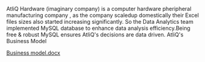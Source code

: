 AtliQ Hardware (imaginary company) is a computer hardware pheripheral manufacturing company , as the company scaledup domestically their Excel files sizes also started increasing significantly.
So the Data Analytics team implemented MySQL database to enhance data analysis efficiency.Being free & robust MySQL ensures AtliQ's decisions are data driven.
AtliQ's Business Model


[Business model.docx](https://github.com/user-attachments/files/17614351/Business.model.docx)
